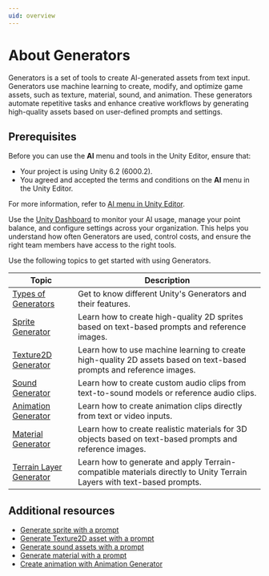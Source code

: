 ```yaml
---
uid: overview
---
```


# About Generators

Generators is a set of tools to create AI-generated assets from text input. Generators use machine learning to create, modify, and optimize game assets, such as texture, material, sound, and animation. These generators automate repetitive tasks and enhance creative workflows by generating high-quality assets based on user-defined prompts and settings.

## Prerequisites

Before you can use the **AI** menu and tools in the Unity Editor, ensure that:

* Your project is using Unity 6.2 (6000.2).
* You agreed and accepted the terms and conditions on the **AI** menu in the Unity Editor.

For more information, refer to [AI menu in Unity Editor](https://docs.unity3d.com/6000.2/Documentation/Manual/ai-menu.html).

Use the [Unity Dashboard](https://docs.unity.com/en-us/ai) to monitor your AI usage, manage your point balance, and configure settings across your organization. This helps you understand how often Generators are used, control costs, and ensure the right team members have access to the right tools.

Use the following topics to get started with using Generators.

| Topic | Description |
| ----- | ----------- |
| [Types of Generators](ai-gen-tools.md) | Get to know different Unity's Generators and their features. |
| [Sprite Generator](xref:sprite-overview) | Learn how to create high-quality 2D sprites based on text-based prompts and reference images. |
| [Texture2D Generator](xref:texture2d-overview) | Learn how to use machine learning to create high-quality 2D assets based on text-based prompts and reference images. |
| [Sound Generator](xref:sound-intro) | Learn how to create custom audio clips from text-to-sound models or reference audio clips. |
| [Animation Generator](xref:animation-intro) | Learn how to create animation clips directly from text or video inputs. |
| [Material Generator](xref:material-overview) | Learn how to create realistic materials for 3D objects based on text-based prompts and reference images. |
| [Terrain Layer Generator](xref:terrain-overview) | Learn how to generate and apply Terrain-compatible materials directly to Unity Terrain Layers with text-based prompts. |

## Additional resources

* [Generate sprite with a prompt](xref:generate-sprite)
* [Generate Texture2D asset with a prompt](xref:generate-texture2d)
* [Generate sound assets with a prompt](xref:sound-prompt)
* [Generate material with a prompt](xref:material-generate-prompt)
* [Create animation with Animation Generator](xref:animation-create)